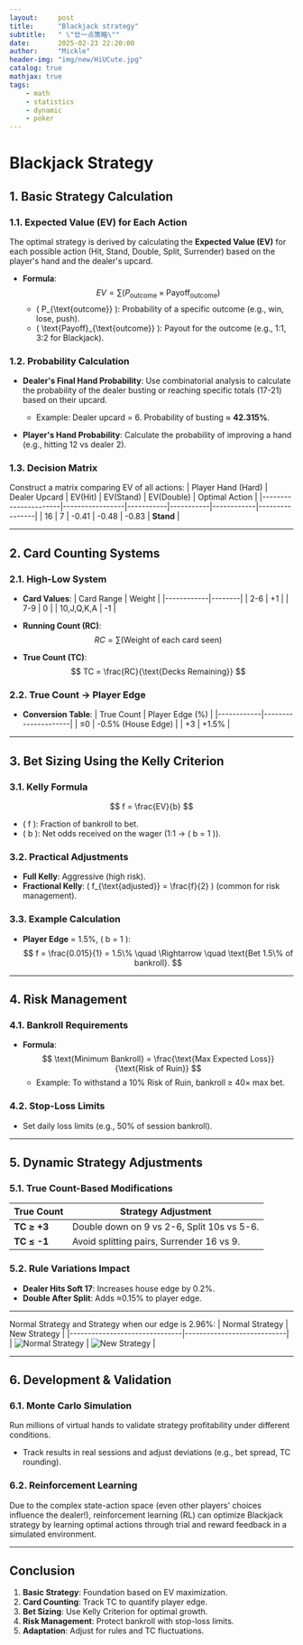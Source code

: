 ```yaml
---
layout:     post
title:      "Blackjack strategy"
subtitle:   " \"廿一点策略\""
date:       2025-02-23 22:20:00
author:     "Mickle"
header-img: "img/new/HiUCute.jpg"
catalog: true
mathjax: true
tags:
    - math
    - statistics
    - dynamic
    - poker
---
```


# Blackjack Strategy

## 1. Basic Strategy Calculation
### 1.1. Expected Value (EV) for Each Action
The optimal strategy is derived by calculating the **Expected Value (EV)** for each possible action (Hit, Stand, Double, Split, Surrender) based on the player's hand and the dealer's upcard.

- **Formula**:
  $$
  EV = \sum \left( P_{\text{outcome}} \times \text{Payoff}_{\text{outcome}} \right)
  $$
  - \( P_{\text{outcome}} \): Probability of a specific outcome (e.g., win, lose, push).
  - \( \text{Payoff}_{\text{outcome}} \): Payout for the outcome (e.g., 1:1, 3:2 for Blackjack).

### 1.2. Probability Calculation
- **Dealer's Final Hand Probability**:
  Use combinatorial analysis to calculate the probability of the dealer busting or reaching specific totals (17-21) based on their upcard.
  - Example: Dealer upcard = 6. Probability of busting ≈ **42.315%**.

- **Player's Hand Probability**:
  Calculate the probability of improving a hand (e.g., hitting 12 vs dealer 2).

### 1.3. Decision Matrix
Construct a matrix comparing EV of all actions:
| Player Hand (Hard)   | Dealer Upcard   | EV(Hit)   | EV(Stand) | EV(Double) | Optimal Action |
|----------------------|-----------------|-----------|-----------|------------|----------------|
| 16                   | 7               | -0.41     | -0.48     | -0.83      | **Stand**      |

---

## 2. Card Counting Systems
### 2.1. High-Low System
- **Card Values**:
  | Card Range | Weight |
  |------------|--------|
  | 2-6        | +1     |
  | 7-9        | 0      |
  | 10,J,Q,K,A | -1     |

- **Running Count (RC)**:
  $$
  RC = \sum (\text{Weight of each card seen})
  $$

- **True Count (TC)**:
  $$
  TC = \frac{RC}{\text{Decks Remaining}}
  $$

### 2.2. True Count → Player Edge
- **Conversion Table**:
  | True Count | Player Edge (%)     |
  |------------|---------------------|
  | ≤0         | -0.5% (House Edge)  |
  | +3         | +1.5%               |

---

## 3. Bet Sizing Using the Kelly Criterion
### 3.1. Kelly Formula
$$
f = \frac{EV}{b}
$$
- \( f \): Fraction of bankroll to bet.
- \( b \): Net odds received on the wager (1:1 → \( b = 1 \)).

### 3.2. Practical Adjustments
- **Full Kelly**: Aggressive (high risk).
- **Fractional Kelly**: \( f_{\text{adjusted}} = \frac{f}{2} \) (common for risk management).

### 3.3. Example Calculation
- **Player Edge** = 1.5%, \( b = 1 \):
  $$
  f = \frac{0.015}{1} = 1.5\% \quad \Rightarrow \quad \text{Bet 1.5\% of bankroll}.
  $$

---

## 4. Risk Management
### 4.1. Bankroll Requirements
- **Formula**:
  $$
  \text{Minimum Bankroll} = \frac{\text{Max Expected Loss}}{\text{Risk of Ruin}}
  $$
  - Example: To withstand a 10% Risk of Ruin, bankroll ≥ 40× max bet.

### 4.2. Stop-Loss Limits
- Set daily loss limits (e.g., 50% of session bankroll).

---

## 5. Dynamic Strategy Adjustments
### 5.1. True Count-Based Modifications
| True Count         | Strategy Adjustment                     |
|--------------------|-----------------------------------------|
| **TC ≥ +3**        | Double down on 9 vs 2-6, Split 10s vs 5-6. |
| **TC ≤ -1**        | Avoid splitting pairs, Surrender 16 vs 9. |

### 5.2. Rule Variations Impact
- **Dealer Hits Soft 17**: Increases house edge by 0.2%.
- **Double After Split**: Adds ≈0.15% to player edge.

---

Normal Strategy and Strategy when our edge is 2.96%:
| Normal Strategy               | New Strategy               |
|-------------------------------|----------------------------|
| ![Normal Strategy](/img/in-post-new/BJ_strategy1.jpg) | ![New Strategy](/img/in-post-new/BJ_strategy2.jpg) |

---

## 6. Development & Validation
### 6.1. Monte Carlo Simulation
Run millions of virtual hands to validate strategy profitability under different conditions.

- Track results in real sessions and adjust deviations (e.g., bet spread, TC rounding).

### 6.2. Reinforcement Learning
Due to the complex state-action space (even other players' choices influence the dealer!), reinforcement learning (RL) can optimize Blackjack strategy by learning optimal actions through trial and reward feedback in a simulated environment.

---

## Conclusion
1. **Basic Strategy**: Foundation based on EV maximization.
2. **Card Counting**: Track TC to quantify player edge.
3. **Bet Sizing**: Use Kelly Criterion for optimal growth.
4. **Risk Management**: Protect bankroll with stop-loss limits.
5. **Adaptation**: Adjust for rules and TC fluctuations.
